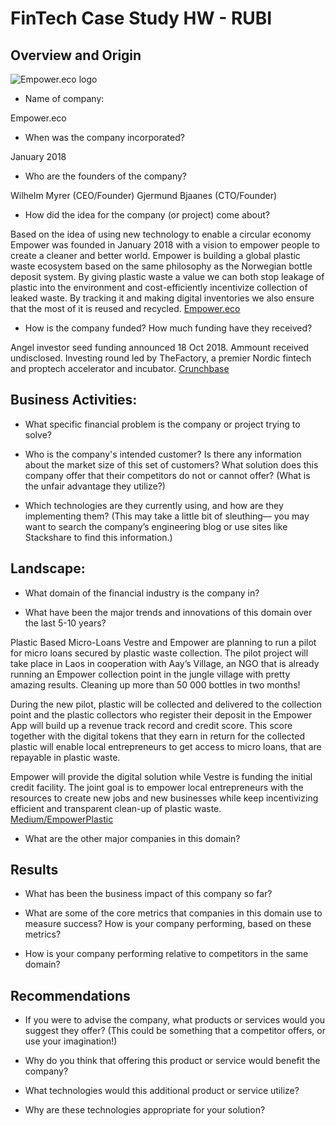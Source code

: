 # FinTech Case Study HW - RUBI

## Overview and Origin

![Empower.eco logo](https://empower.eco/assets/update-before-christmas/logo.svg)

* Name of company: 

Empower.eco

* When was the company incorporated? 

January 2018

* Who are the founders of the company?

Wilhelm Myrer (CEO/Founder)
Gjermund Bjaanes (CTO/Founder)

* How did the idea for the company (or project) come about?

Based on the idea of using new technology to enable a circular economy Empower was founded in January 2018 with a vision to empower people to create a cleaner and better world. Empower is building a global plastic waste ecosystem based on the same philosophy as the Norwegian bottle deposit system. By giving plastic waste a value we can both stop leakage of plastic into the environment and cost-efficiently incentivize collection of leaked waste. By tracking it and making digital inventories we also ensure that the most of it is reused and recycled. [Empower.eco](empower.eco/about)

* How is the company funded? How much funding have they received?

Angel investor seed funding announced 18 Oct 2018. Ammount received undisclosed. Investing round led by TheFactory, a premier Nordic fintech and proptech accelerator and incubator. [Crunchbase](https://www.crunchbase.com/funding_round/empower-angel--16917d57#section-investors)

## Business Activities:

* What specific financial problem is the company or project trying to solve?

* Who is the company's intended customer?  Is there any information about the market size of this set of customers?
What solution does this company offer that their competitors do not or cannot offer? (What is the unfair advantage they utilize?)

* Which technologies are they currently using, and how are they implementing them? (This may take a little bit of sleuthing–– you may want to search the company’s engineering blog or use sites like Stackshare to find this information.)


## Landscape:

* What domain of the financial industry is the company in?

* What have been the major trends and innovations of this domain over the last 5-10 years?

Plastic Based Micro-Loans
Vestre and Empower are planning to run a pilot for micro loans secured by plastic waste collection. The pilot project will take place in Laos in cooperation with Aay’s Village, an NGO that is already running an Empower collection point in the jungle village with pretty amazing results. Cleaning up more than 50 000 bottles in two months!

During the new pilot, plastic will be collected and delivered to the collection point and the plastic collectors who register their deposit in the Empower App will build up a revenue track record and credit score. This score together with the digital tokens that they earn in return for the collected plastic will enable local entrepreneurs to get access to micro loans, that are repayable in plastic waste.

Empower will provide the digital solution while Vestre is funding the initial credit facility. The joint goal is to empower local entrepreneurs with the resources to create new jobs and new businesses while keep incentivizing efficient and transparent clean-up of plastic waste.
[Medium/EmpowerPlastic](https://medium.com/empowerplastic/vestre-empower-micro-loans-2ccc9e261755)

* What are the other major companies in this domain?


## Results

* What has been the business impact of this company so far?

* What are some of the core metrics that companies in this domain use to measure success? How is your company performing, based on these metrics?

* How is your company performing relative to competitors in the same domain?


## Recommendations

* If you were to advise the company, what products or services would you suggest they offer? (This could be something that a competitor offers, or use your imagination!)

* Why do you think that offering this product or service would benefit the company?

* What technologies would this additional product or service utilize?

* Why are these technologies appropriate for your solution?
